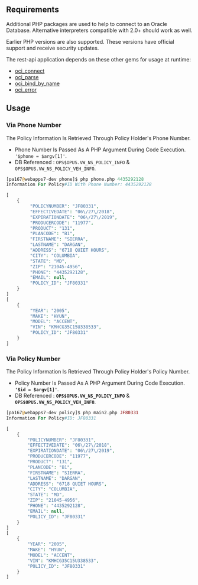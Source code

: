 ## Requirements

Additional PHP packages are used to help to connect to an Oracle Database. 
Alternative interpreters compatible with 2.0+ should work as well.

Earlier PHP versions are also supported. 
These versions have official support and receive security updates.

The rest-api application depends on these other gems for usage at runtime:

* [oci_connect](https://www.php.net/manual/en/function.oci-connect.php)
* [oci_parse](https://www.php.net/manual/en/function.oci-parse.php)
* [oci_bind_by_name](https://www.php.net/manual/en/function.oci-bind-by-name.php)
* [oci_error](https://www.php.net/manual/en/function.oci-error.php)

## Usage

### Via Phone Number 

The Policy Information Is Retrieved Through Policy Holder's Phone Number.

* Phone Number Is Passed As A PHP Argument During Code Execution. `'$phone = $argv[1]'`.
* DB Referenced : `OPS$OPUS.VW_NS_POLICY_INFO` & `OPS$OPUS.VW_NS_POLICY_VEH_INFO`.

```php
[pa167@webapps7-dev phone]$ php phone.php 4435292128
Information For Policy#ID With Phone Number: 4435292128

[
    {
         "POLICYNUMBER": "JF80331",
         "EFFECTIVEDATE": "06\/27\/2018",
         "EXPIRATIONDATE": "06\/27\/2019",
         "PRODUCERCODE": "11977",
         "PRODUCT": "131",
         "PLANCODE": "B1",
         "FIRSTNAME": "SIERRA",
         "LASTNAME": "DARGAN",
         "ADDRESS": "6718 QUIET HOURS",
         "CITY": "COLUMBIA",
         "STATE": "MD",
         "ZIP": "21045-4956",
         "PHONE": "4435292128",
         "EMAIL": null,
         "POLICY_ID": "JF80331"
    }
]
[
    {
         "YEAR": "2005",
         "MAKE": "HYUN",
         "MODEL": "ACCENT",
         "VIN": "KMHCG35C15U338533",
         "POLICY_ID": "JF80331"
    }
]
```

### Via Policy Number 

The Policy Information Is Retrieved Through Policy Holder's Policy Number.

* Policy Number Is Passed As A PHP Argument During Code Execution. **`'$id = $argv[1]'`**.
* DB Referenced : **`OPS$OPUS.VW_NS_POLICY_INFO`** & **`OPS$OPUS.VW_NS_POLICY_VEH_INFO`**.

```php
[pa167@webapps7-dev policy]$ php main2.php JF80331
Information For Policy#ID: JF80331

[
    {
        "POLICYNUMBER": "JF80331",
        "EFFECTIVEDATE": "06\/27\/2018",
        "EXPIRATIONDATE": "06\/27\/2019",
        "PRODUCERCODE": "11977",
        "PRODUCT": "131",
        "PLANCODE": "B1",
        "FIRSTNAME": "SIERRA",
        "LASTNAME": "DARGAN",
        "ADDRESS": "6718 QUIET HOURS",
        "CITY": "COLUMBIA",
        "STATE": "MD",
        "ZIP": "21045-4956",
        "PHONE": "4435292128",
        "EMAIL": null,
        "POLICY_ID": "JF80331"
    }
]
[
    {
        "YEAR": "2005",
        "MAKE": "HYUN",
        "MODEL": "ACCENT",
        "VIN": "KMHCG35C15U338533",
        "POLICY_ID": "JF80331"
    }
]
```